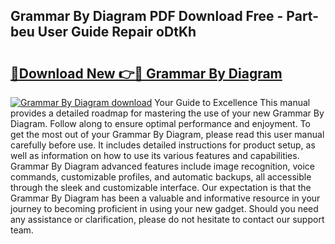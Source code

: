 ## Grammar By Diagram PDF Download Free - Part-beu User Guide Repair oDtKh

# <h2><a href="http://dft9kd.blite.top/?on=Grammar+By+Diagram">🔗Download New 👉🔴 Grammar By Diagram</a></h2>

[![Grammar By Diagram download](https://i.imgur.com/lujVjoI.png)](http://dft9kd.blite.top/?on=Grammar+By+Diagram)
Your Guide to Excellence This manual provides a detailed roadmap for mastering the use of your new Grammar By Diagram. Follow along to ensure optimal performance and enjoyment. To get the most out of your Grammar By Diagram, please read this user manual carefully before use. It includes detailed instructions for product setup, as well as information on how to use its various features and capabilities. Grammar By Diagram advanced features include image recognition, voice commands, customizable profiles, and automatic backups, all accessible through the sleek and customizable interface. Our expectation is that the Grammar By Diagram has been a valuable and informative resource in your journey to becoming proficient in using your new gadget. Should you need any assistance or clarification, please do not hesitate to contact our support team.
